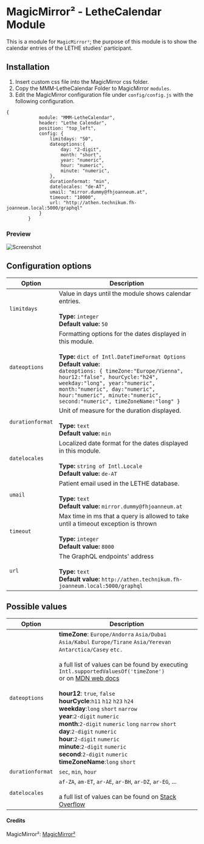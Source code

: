 # MagicMirror² - LetheCalendar Module
This is a module for `MagicMirror²`; the purpose of this module is to show the calendar entries of the LETHE studies' participant.

## Installation
1. Insert custom css file into the MagicMirror css folder.
2. Copy the MMM-LetheCalendar Folder to MagicMirror `modules`.
3. Edit the MagicMirror configuration file under `config/config.js` with the following configuration.
```
{
			module: "MMM-LetheCalendar",
			header: "Lethe Calendar",
			position: "top_left",
			config: {
				limitdays: "50",
				dateoptions:{
					day: "2-digit",
					month: "short",
					year: "numeric",
					hour: "numeric",
					minute: "numeric",
				},
				durationformat: "min",
				datelocales: "de-AT",
				umail: "mirror.dummy@fhjoanneum.at",
				timeout: "10000",
				url: "http://athen.technikum.fh-joanneum.local:5000/graphql"
			}
		}
```

### Preview
![Screenshot](lethe_cal.png)



## Configuration options

| Option                 | Description
|------------------------|-----------
| `limitdays` | Value in days until the module shows calendar entries.<br><br> **Type:** `integer` <br>**Default value:** `50`
| `dateoptions`| Formatting options for the dates displayed in this module.<br><br> **Type:** `dict of Intl.DateTimeFormat Options` <br>**Default value:** <br>`dateoptions: { timeZone:"Europe/Vienna", hour12:"false", hourCycle:"h24", weekday:"long", year:"numeric", month:"numeric", day:"numeric", hour:"numeric", minute:"numeric", second:"numeric", timeZoneName:"long" }`
| `durationformat` | Unit of measure for the duration displayed.<br><br> **Type:** `text` <br>**Default value:** `min`<br>
| `datelocales` | Localized date format for the dates displayed in this module.<br><br> **Type:** `string of Intl.Locale` <br>**Default value:** `de-AT`
| `umail` | Patient email used in the LETHE database.<br><br> **Type:** `text` <br>**Default value:** `mirror.dummy@fhjoanneum.at`
| `timeout` | Max time in ms that a query is allowed to take until a timeout exception is thrown<br><br> **Type:** `integer` <br>**Default value:** `8000`
| `url` | The GraphQL endpoints' address<br><br> **Type:** `text` <br>**Default value:** `http://athen.technikum.fh-joanneum.local:5000/graphql`

## Possible values

| Option                 | Description
|------------------------|-----------
| `dateoptions`| **timeZone**: `Europe/Andorra` `Asia/Dubai` `Asia/Kabul` `Europe/Tirane` `Asia/Yerevan` `Antarctica/Casey` `etc. ` <br><br>a full list of values can be found by executing `Intl.supportedValuesOf('timeZone')` <br>or on [MDN web docs](https://developer.mozilla.org/en-US/docs/Web/JavaScript/Reference/Global_Objects/Intl)<br><br>**hour12**: `true`, `false`<br> **hourCycle**:`h11` `h12` `h23` `h24`<br>**weekday**:`long` `short` `narrow`<br>**year**:`2-digit` `numeric`<br>**month**:`2-digit` `numeric` `long` `narrow` `short`<br>**day**:`2-digit` `numeric`<br>**hour**:`2-digit` `numeric`<br>**minute**:`2-digit` `numeric`<br>**second**:`2-digit` `numeric`<br>**timeZoneName**:`long` `short`<br>
| `durationformat` | `sec`, `min`, `hour`
| `datelocales`| `af-ZA`, `am-ET`, `ar-AE`, `ar-BH`, `ar-DZ`, `ar-EG`, ... <br><br>a full list of values can be found on [Stack Overflow](https://stackoverflow.com/questions/3191664/list-of-all-locales-and-their-short-codes)


#### Credits
MagicMirror²:   [MagicMirror²](https://github.com/MichMich/MagicMirror)

